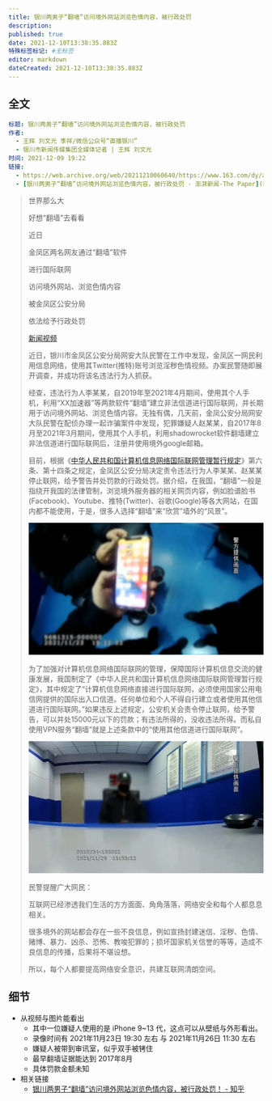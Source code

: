 ```yaml
---
title: 银川两男子“翻墙”访问境外网站浏览色情内容，被行政处罚
description: 
published: true
date: 2021-12-10T13:38:35.883Z
特殊标签标记: #无标签
editor: markdown
dateCreated: 2021-12-10T13:38:35.883Z
---
```


## 全文

```YAML
标题: 银川两男子“翻墙”访问境外网站浏览色情内容，被行政处罚
作者:
  - 王辉 刘文光 季祥/微信公众号“直播银川”
  - 银川市新闻传媒集团全媒体记者 | 王辉 刘文光
时间: 2021-12-09 19:22
链接:
  - https://web.archive.org/web/20211210060640/https://www.163.com/dy/article/GQIO2KTD05506NW2.html
  - [银川两男子“翻墙”访问境外网站浏览色情内容，被行政处罚 - 澎湃新闻-The Paper](https://web.archive.org/web/20211209211812/https://www.thepaper.cn/newsDetail_forward_15767996)
```

> 世界那么大
>
> 好想“翻墙”去看看
>
> 近日
>
> 金凤区两名网友通过“翻墙”软件
>
> 进行国际联网
>
> 访问境外网站、浏览色情内容
>
> 被金凤区公安分局
>
> 依法给予行政处罚
>
> [新闻视频](/src/punish/银川翻墙/新闻.mp4)
>
> 近日，银川市金凤区公安分局网安大队民警在工作中发现，金凤区一网民利用信息网络，使用其Twitter(推特)账号浏览淫秽色情视频。办案民警随即展开调查，并成功将该名违法行为人抓获。
>
> 经查，违法行为人李某某，自2019年至2021年4月期间，使用其个人手机，利用“XX加速器”等两款软件“翻墙”建立非法信道进行国际联网，并长期用于访问境外网站、浏览色情内容。无独有偶，几天前，金凤公安分局网安大队民警在配侦办理一起诈骗案件中发现，犯罪嫌疑人赵某某，自2017年8月至2021年3月期间，使用其个人手机，利用shadowrocket软件翻墙建立非法信道进行国际联网后，注册并使用境外google邮箱。
>
> 目前，根据《[中华人民共和国计算机信息网络国际联网管理暂行规定](/rule/中华人民共和国计算机信息网络国际联网管理暂行规定.md)》第六条、第十四条之规定，金凤区公安分局决定责令违法行为人李某某、赵某某停止联网，给予警告并处罚款的行政处罚。据介绍，在我国，“翻墙”一般是指绕开我国的法律管制，浏览境外服务器的相关网页内容，例如脸谱脸书(Facebook)、Youtube、推特(Twitter)、谷歌(Google)等各大网站，在国内都不能使用，于是，很多人选择“翻墙”来“欣赏”墙外的“风景”。
>
> ![模糊的手机图片](/src/punish/银川翻墙/1.webp)
>
> 为了加强对计算机信息网络国际联网的管理，保障国际计算机信息交流的健康发展，我国制定了《中华人民共和国计算机信息网络国际联网管理暂行规定》，其中规定了“计算机信息网络直接进行国际联网，必须使用国家公用电信网提供的国际出入口信道。任何单位和个人不得自行建立或者使用其他信道进行国际联网。”如果违反上述规定，公安机关会责令停止联网，给予警告，可以并处15000元以下的罚款；有违法所得的，没收违法所得。而私自使用VPN服务“翻墙”就是上述条款中的“使用其他信道进行国际联网”。
>
> ![嫌疑人模糊图片](/src/punish/银川翻墙/2.webp)
>
> 民警提醒广大网民：
>
> 互联网已经渗透我们生活的方方面面、角角落落，网络安全和每个人都息息相关。
>
> 很多境外的网站都会存在一些不良信息，例如宣扬封建迷信、淫秽、色情、赌博、暴力、凶杀、恐怖、教唆犯罪的；损坏国家机关信誉的等等，造成不良信息的传播，后果将不堪设想。
>
> 所以，每个人都要提高网络安全意识，共建互联网清朗空间。

## 细节

+ 从视频与图片能看出
    + 其中一位嫌疑人使用的是 iPhone 9~13 代，这点可以从壁纸与外形看出。
    + 录像时间有 2021年11月23日 19:30 左右 与 2021年11月26日 11:30 左右
    + 嫌疑人被带到审讯室，似乎双手被铐住
    + 最早翻墙证据能达到 2017年8月
    + 具体罚款金额未知
+ 相关链接
    + [银川两男子“翻墙”访问境外网站浏览色情内容，被行政处罚！ - 知乎](https://zhuanlan.zhihu.com/p/442394816)
